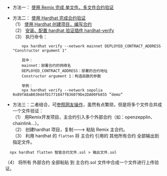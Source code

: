 - 方法一： [使用 Remix 完成 单文件、多文件合约验证](https://blog.chain.link/how-to-verify-a-smart-contract-on-etherscan-zh/)   

- 方法二： [使用 Hardhat 完成合约验证](https://www.youtube.com/watch?v=6k3vNtcCUoY)   
    （1） [使用 Hardhat 创建项目，编写合约](https://github.com/BruceCoins/Pizza369/blob/main/0x0004%20tool/Hardhat.md)   
    （2） [安装、配置 hardhat 验证插件 hardhat-verify](https://hardhat.org/hardhat-runner/plugins/nomicfoundation-hardhat-verify)  
    （3） 执行命令：  
  ```
      npx hardhat verify --network mainnet DEPLOYED_CONTRACT_ADDRESS "Constructor argument 1"

      其中：
      mainnet：部署合约的网络名
      DEPLOYED_CONTRACT_ADDRESS：部署的合约地址
      Constructor argument 1：构造函数的参数

      举例：
      npx hardhat verify --network sepolia 0x89fA8aB030d4fD1771847fB36079De2DA00Fb855 ”demo“
  ```
  
- 方法三：二者结合，可[参照网友操作](https://www.youtube.com/watch?v=qZfLFoRgvDE)，虽然有点繁琐，但是将多个文件合并成一个文件验证：   
   （1） 用Remix开发项目，主合约引入多个外部合约（如：openzepplin、chainlink...）。   
   （2） 创建hardhat 项目，复制---> 粘贴 Remix 主合约。  
   （3） 利用 hardhat 的 `flatten` 将 主合约 引用的 其他所有合约 全部输出到指定文件。  
```solidity
  npx hardhat flatten 智能合约文件.sol > 输出文件.sol  
```

   （4） 将所有 外部合约 全部粘贴 到 主合约.sol 文件中合成一个文件进行上传验证。
